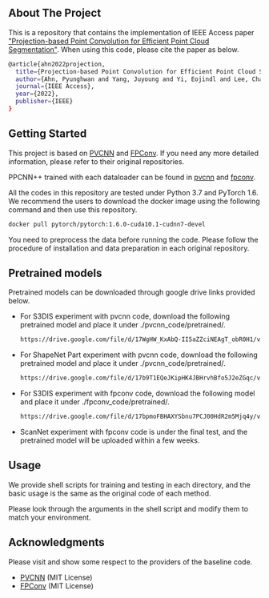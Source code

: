 <!-- ABOUT THE PROJECT -->
## About The Project

This is a repository that contains the implementation of IEEE Access paper ["Projection-based Point Convolution for Efficient Point Cloud Segmentation"](https://ieeexplore.ieee.org/document/9687584). When using this code, please cite the paper as below.

```sh
@article{ahn2022projection,
  title={Projection-based Point Convolution for Efficient Point Cloud Segmentation},
  author={Ahn, Pyunghwan and Yang, Juyoung and Yi, Eojindl and Lee, Chanho and Kim, Junmo},
  journal={IEEE Access},
  year={2022},
  publisher={IEEE}
}
```

<!-- GETTING STARTED -->
## Getting Started

This project is based on [PVCNN](https://github.com/mit-han-lab/pvcnn) and [FPConv](https://github.com/lyqun/FPConv). If you need any more detailed information, please refer to their original repositories.

PPCNN++ trained with each dataloader can be found in [pvcnn](https://github.com/pahn04/PPConv/tree/master/pvcnn_code) and [fpconv](https://github.com/pahn04/PPConv/tree/master/fpconv_code).


All the codes in this repository are tested under Python 3.7 and PyTorch 1.6. We recommend the users to download the docker image using the following command and then use this repository.

```sh
docker pull pytorch/pytorch:1.6.0-cuda10.1-cudnn7-devel
```

You need to preprocess the data before running the code. Please follow the procedure of installation and data preparation in each original repository.


<!-- PRETRAINED MODELS -->
## Pretrained models

Pretrained models can be downloaded through google drive links provided below.

* For S3DIS experiment with pvcnn code, download the following pretrained model and place it under ./pvcnn_code/pretrained/.
  ```sh
  https://drive.google.com/file/d/17WgHW_KxAbQ-II5aZZciNEAgT_obR0H1/view?usp=sharing
  ```

* For ShapeNet Part experiment with pvcnn code, download the following pretrained model and place it under ./pvcnn_code/pretrained/.
  ```sh
  https://drive.google.com/file/d/17b9T1EQeJKipHK4JBHrvhBfo5J2eZGqc/view?usp=sharing
  ```

* For S3DIS experiment with fpconv code, download the following model and place it under ./fpconv_code/pretrained/.
  ```sh
  https://drive.google.com/file/d/17bpmoFBHAXYSbnu7PCJ00HdR2m5Mjq4y/view?usp=sharing
  ```

* ScanNet experiment with fpconv code is under the final test, and the pretrained model will be uploaded within a few weeks.


<!-- USAGE -->
## Usage

We provide shell scripts for training and testing in each directory, and the basic usage is the same as the original code of each method.

Please look through the arguments in the shell script and modify them to match your environment.


<!-- ACKNOWLEDGMENTS -->
## Acknowledgments

Please visit and show some respect to the providers of the baseline code.

* [PVCNN](https://github.com/mit-han-lab/pvcnn) (MIT License)
* [FPConv](https://github.com/lyqun/FPConv) (MIT License)

